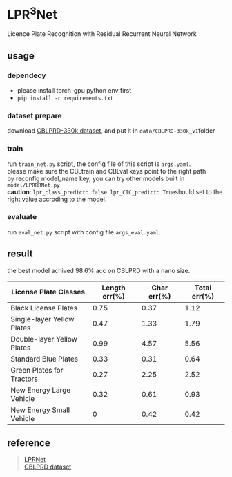 # LPR<sup>3</sup>Net

Licence Plate Recognition with Residual Recurrent Neural Network
## usage
### dependecy

- please install torch-gpu python env first
- `pip install -r requirements.txt`
### dataset prepare
download [CBLPRD-330k dataset](https://github.com/SunlifeV/CBLPRD-330k?tab=readme-ov-file), and put it in `data/CBLPRD-330k_v1`folder
### train
run `train_net.py` script, the config file of this script is `args.yaml`.  
please make sure the CBLtrain and CBLval keys point to the right path  
by reconfig model_name key, you can try other models built in `model/LPRRRNet.py`  
**caution**: `lpr_class_predict: false lpr_CTC_predict: True`should set to the right value accroding to the model.
### evaluate
run `eval_net.py` script with config file `args_eval.yaml`.
## result
the best model achived 98.6% acc on CBLPRD with a nano size.

| **License Plate Classes** | **Length err(%)** | **Char err(%)** | **Total err(%)** |
| --- | --- | --- | --- |
| Black License Plates | 0.75  | 0.37  | 1.12  |
| Single-layer Yellow Plates | 0.47  | 1.33  | 1.79  |
| Double-layer Yellow Plates | 0.99  | 4.57  | 5.56  |
| Standard Blue Plates | 0.33  | 0.31  | 0.64  |
| Green Plates for Tractors | 0.27  | 2.25  | 2.52  |
| New Energy Large Vehicle  | 0.32  | 0.61  | 0.93  |
| New Energy Small Vehicle  | 0 | 0.42  | 0.42  |

## reference
> [LPRNet](https://github.com/sirius-ai/LPRNet_Pytorch)  
> [CBLPRD dataset](https://github.com/SunlifeV/CBLPRD-330k?tab=readme-ov-file)

